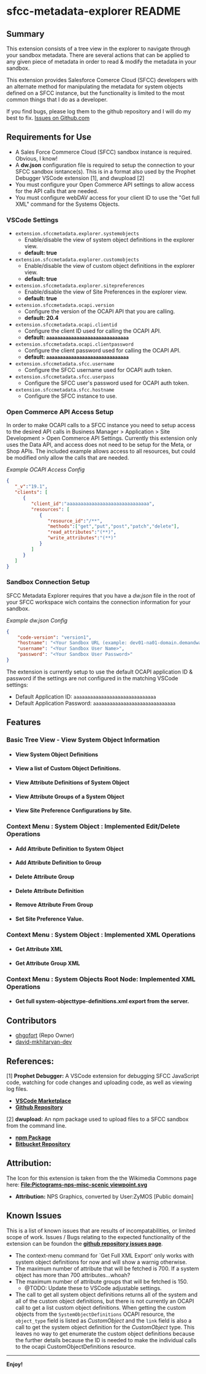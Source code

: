 # sfcc-metadata-explorer README

## Summary
This extension consists of a tree view in the explorer to navigate through your sandbox metadata. There are several actions that can be applied to any given piece of metadata in order to read & modify the metadata in your sandbox.

This extension provides Salesforce Comerce Cloud (SFCC) developers with an alternate method for manipulating the metadata for system objects defined on a SFCC instance, but the functionality is limited to the most common things that I do as a developer.

If you find bugs, please log them to the github repository and I will do my best to fix. [Issues on Github.com](https://github.com/ghgofort/sfcc-metadata-explorer/issues)

## Requirements for Use
- A Sales Force Commerce Cloud (SFCC) sandbox instance is required. Obvious, I know!
- A __dw.json__ configuration file is required to setup the connection to your SFCC sandbox isntance(s). This is in a format also used by the Prophet Debugger VSCode extension [1], and dwupload [2]
- You must configure your Open Commerce API settings to allow access for the API calls that are needed.
- You must configure webDAV access for your client ID to use the "Get full XML" command for the Systems Objects.
### VSCode Settings
* `extension.sfccmetadata.explorer.systemobjects`
  - Enable/disable the view of system object definitions in the explorer view.
  - __default: true__
* `extension.sfccmetadata.explorer.customobjects`
  - Enable/disable the view of custom object definitions in the explorer view.
  - __default: true__
* `extension.sfccmetadata.explorer.sitepreferences`
  - Enable/disable the view of Site Preferences in the explorer view.
  - __default: true__
* `extension.sfccmetadata.ocapi.version`
  - Configure the version of the OCAPI API that you are calling.
  - __default: 20.4__
* `extension.sfccmetadata.ocapi.clientid`
  - Configure the client ID used for calling the OCAPI API.
  - __default: `aaaaaaaaaaaaaaaaaaaaaaaaaaaaaa`__
* `extension.sfccmetadata.ocapi.clientpassword`
  - Configure the client password used for calling the OCAPI API.
  - __default: `aaaaaaaaaaaaaaaaaaaaaaaaaaaaaa`__
* `extension.sfccmetadata.sfcc.username`
  - Configure the SFCC username used for OCAPI auth token.
* `extension.sfccmetadata.sfcc.userpass`
  - Configure the SFCC user's password used for OCAPI auth token.
* `extension.sfccmetadata.sfcc.hostname`
  - Configure the SFCC instance to use.

### Open Commerce API Access Setup
In order to make OCAPI calls to a SFCC instance you need to setup access to the desired API calls in Business Manager > Application > Site Development > Open Commerce API Settings. Currently this extension only uses the Data API, and access does not need to be setup for the Meta, or Shop APIs. The included example allows access to all resources, but could be modified only allow the calls that are needed.

_Example OCAPI Access Config_
```json
{
   "_v":"19.1",
   "clients": [
      {
         "client_id":"aaaaaaaaaaaaaaaaaaaaaaaaaaaaaa",
         "resources": [
            {
               "resource_id":"/**",
               "methods":["get","put","post","patch","delete"],
               "read_attributes":"(**)",
               "write_attributes":"(**)"
            }
         ]
      }
   ]
}
```

### Sandbox Connection Setup
SFCC Metadata Explorer requires that you have a _dw.json_ file in the root of your SFCC workspace wich contains the connection information for your sandbox.

_Example dw.json Config_
```json
{
    "code-version": "version1",
    "hostname": "<Your Sandbox URL (example: dev01-na01-domain.demandware.net)>",
    "username": "<Your Sandbox User Name>",
    "password": "<Your Sandbox User Password>"
}
```

The extension is currently setup to use the default OCAPI application ID & password if the settings are not configured in the matching VSCode settings:
   - Default Application ID: `aaaaaaaaaaaaaaaaaaaaaaaaaaaaaa`
   - Default Application Password: `aaaaaaaaaaaaaaaaaaaaaaaaaaaaaa`


## Features
### Basic Tree View - View System Object Information
* #### View System Object Definitions
* #### View a list of Custom Object Definitions.
* #### View Attribute Definitions of System Object
* #### View Attribute Groups of a System Object
* #### View Site Preference Configurations by Site.

### Context Menu : System Object : Implemented Edit/Delete Operations
* #### Add Attribute Definition to System Object
* #### Add Attribute Definition to Group
* #### Delete Attribute Group
* #### Delete Attribute Definition
* #### Remove Attribute From Group
* #### Set Site Preference Value.

### Context Menu : System Object : Implemented XML Operations
* #### Get Attribute XML
* #### Get Attribute Group XML

### Context Menu : System Objects Root Node: Implemented XML Operations
* #### Get full system-objecttype-definitions.xml export from the server.

## Contributors
* [ghgofort](https://github.com/ghgofort) (Repo Owner)
* [david-mkhitaryan-dev](https://github.com/david-mkhitaryan-dev)

## References:

[1] __Prophet Debugger:__ A VSCode extension for debugging SFCC JavaScript code, watching for code changes and uploading code, as well as viewing log files.

- [**VSCode Marketplace**](https://marketplace.visualstudio.com/items?itemName=SqrTT.prophet)
- [**Github Repository**](https://github.com/sqrtt/prophet)

[2] __dwupload:__ An npm package used to upload files to a SFCC sandbox from the command line.

- [**npm Package**](https://www.npmjs.com/package/dwupload)
- [**Bitbucket Repository**](https://bitbucket.org/demandware/dwupload)

## Attribution:
The Icon for this extension is taken from the the Wikimedia Commons page here: [**File:Pictograms-nps-misc-scenic viewpoint.svg**](https://commons.wikimedia.org/wiki/File:Pictograms-nps-misc-scenic_viewpoint.svg)
- **Attribution:** NPS Graphics, converted by User:ZyMOS [Public domain]

## Known Issues
This is a list of known issues that are results of incompatabilities, or limited scope of work. Issues / Bugs relating to the expected functionality of the extension can be foundon the [**github repository issues page**](https://github.com/ghgofort/sfcc-metadata-explorer/issues).

* The context-menu command for `Get Full XML Export' only works with system object definitions for now and will show a warnig otherwise.
* The maximum number of attribute that will be fetched is 700. If a system object has more than 700 attributes...whoah?
* The maximum number of attribute groups that will be fetched is 150.
    * @TODO: Update these to VSCode adjustable settings.
* The call to get all system object definitions returns all of the system and all of the custom object definitions, but there is not currently an OCAPI call to get a list custom object definitions. When getting the custom objects from the `SystemObjectDefinitions` OCAPI resource, the `object_type` field is listed as *CustomObject* and the `link` field is also a call to get the system object definition for the *CustomObject* type. This leaves no way to get enumerate the custom object definitions because the further details because the ID is needed to make the individual calls to the ocapi CustomObjectDefinitions resource.

-----------------------------------------------------------------------------------------------------------

**Enjoy!**
